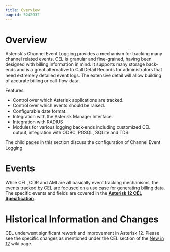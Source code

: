 ```yaml
---
title: Overview
pageid: 5242932
---
```


Overview
========

Asterisk's Channel Event Logging provides a mechanism for tracking many channel related events. CEL is granular and fine-grained, having been designed with billing information in mind. It supports many storage back-ends and is a great alternative to Call Detail Records for administrators that need extremely detailed event logs. The extensive detail will allow building of accurate billing or call-flow data.

Features:

* Control over which Asterisk applications are tracked.
* Control over which events should be raised.
* Configurable date format.
* Integration with the Asterisk Manager Interface.
* Integration with RADIUS
* Modules for various logging back-ends including customized CEL output, integration with ODBC, PGSQL, SQLite and TDS.

The child pages in this section discuss the configuration of Channel Event Logging.

Events
======

While CEL, CDR and AMI are all basically event tracking mechanisms, the events tracked by CEL are focused on a use case for generating billing data. The specific events and fields are covered in the **[Asterisk 12 CEL Specification](/Asterisk-12-CEL-Specification).**

Historical Information and Changes
==================================

CEL underwent significant rework and improvement in Asterisk 12. Please see the specific changes as mentioned under the CEL section of the [New in 12](/New-in-12) wiki page.





